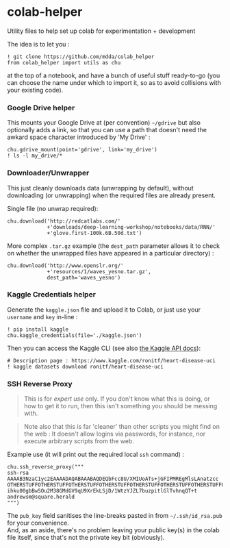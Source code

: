 # colab-helper
Utility files to help set up colab for experimentation + development

The idea is to let you :

```
! git clone https://github.com/mdda/colab_helper
from colab_helper import utils as chu
```

at the top of a notebook, and have a bunch of useful stuff ready-to-go 
(you can choose the name under which to import it, 
so as to avoid collisions with your existing code).


### Google Drive helper

This mounts your Google Drive at (per convention) `~/gdrive` but also optionally
adds a link, so that you can use a path that doesn't need the awkard space character
introduced by 'My Drive' :

```
chu.gdrive_mount(point='gdrive', link='my_drive')
! ls -l my_drive/*
```

### Downloader/Unwrapper

This just cleanly downloads data (unwrapping by default), without downloading
(or unwrapping) when the required files are already present.

Single file (no unwrap required): 
```
chu.download('http://redcatlabs.com/'
             +'downloads/deep-learning-workshop/notebooks/data/RNN/'
             +'glove.first-100k.6B.50d.txt')
```

More complex `.tar.gz` example (the `dest_path` parameter allows it to check on whether the 
unwrapped files have appeared in a particular directory) :
```
chu.download('http://www.openslr.org/'
             +'resources/1/waves_yesno.tar.gz', 
             dest_path='waves_yesno')
```

### Kaggle Credentials helper

Generate the `kaggle.json` file and upload it to Colab, 
or just use your `username` and `key` in-line :

```
! pip install kaggle
chu.kaggle_credentials(file='./kaggle.json')
```

Then you can access the Kaggle CLI (see also [the Kaggle API docs](https://github.com/Kaggle/kaggle-api)):

```
# Description page : https://www.kaggle.com/ronitf/heart-disease-uci
! kaggle datasets download ronitf/heart-disease-uci
```


### SSH Reverse Proxy

>   This is for *expert use* only.  If you don't know what this is doing, 
>   or how to get it to run, then this isn't something you should be messing with.

>   Note also that this is far 'cleaner' than other scripts you might find on the web : 
>   It doesn't allow logins via passwords, for instance, nor execute arbitrary scripts from the web.

Example use (it will print out the required local `ssh` command) :

```
chu.ssh_reverse_proxy("""
ssh-rsa AAAAB3NzaC1yc2EAAAADAQABAAABAQDEQbFcc8U/XMIUoATs+jGFIPMREgMlsLAnatzcc
OTHERSTUFFOTHERSTUFFOTHERSTUFFOTHERSTUFFOTHERSTUFFOTHERSTUFFOTHERSTUFFOTHERSTUFFOTHERSTUFF
ihku00gbBwSOu2M38GMdGV9qU9XrEkLSjD/1WtzYJZL7buzpitlGlTvhnqQT+t andrewsm@square.herald
""")
```

The `pub_key` field sanitises the line-breaks pasted in from `~/.ssh/id_rsa.pub` for your convenience.  
And, as an aside, there's no problem leaving your public key(s) in the colab file itself, 
since that's not the private key bit (obviously).

